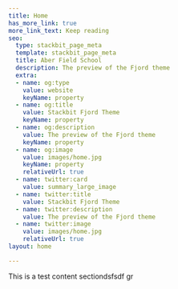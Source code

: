 ```yaml
---
title: Home
has_more_link: true
more_link_text: Keep reading
seo:
  type: stackbit_page_meta
  template: stackbit_page_meta
  title: Aber Field School
  description: The preview of the Fjord theme
  extra:
  - name: og:type
    value: website
    keyName: property
  - name: og:title
    value: Stackbit Fjord Theme
    keyName: property
  - name: og:description
    value: The preview of the Fjord theme
    keyName: property
  - name: og:image
    value: images/home.jpg
    keyName: property
    relativeUrl: true
  - name: twitter:card
    value: summary_large_image
  - name: twitter:title
    value: Stackbit Fjord Theme
  - name: twitter:description
    value: The preview of the Fjord theme
  - name: twitter:image
    value: images/home.jpg
    relativeUrl: true
layout: home

---
```

This is a test content sectiondsfsdf gr